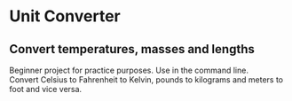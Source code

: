 # Unit Converter
## Convert temperatures, masses and lengths

Beginner project for practice purposes. Use in the command line.  
Convert Celsius to Fahrenheit to Kelvin, pounds to kilograms and meters to foot and vice versa.
